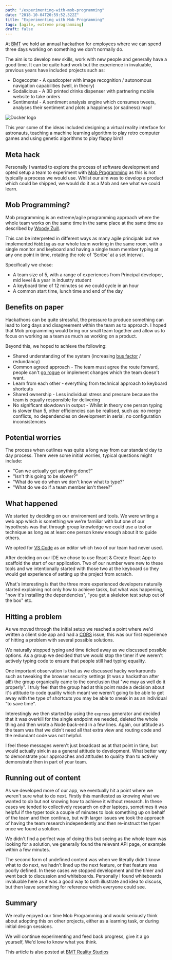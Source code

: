 ```yaml
---
path: "/experimenting-with-mob-programming"
date: "2018-10-04T20:59:52.322Z"
title: "Experimenting with Mob Programming"
tags: [agile, extreme programming]
draft: false
---
```


At [BMT](https://www.bmt.org/) we hold an annual hackathon for employees where we can spend three days working on something we don't normally do.

The aim is to develop new skills, work with new people and generally have a good time. It can be quite hard work but the experience in invaluable, previous years have included projects such as:

- Dogecopter - A quadcopter with image recognition / autonomous navigation capabilities (well, in theory)
- Sodalicious - A 3D printed drinks dispenser with partnering mobile website to take orders
- Sentimental - A sentiment analysis engine which consumes tweets, analyses their sentiment and plots a happiness (or sadness) map!

![Docker logo](docker-logo.png)

This year some of the ideas included designing a virtual reality interface for astronauts, teaching a machine learning algorithm to play retro computer games and using genetic algorithms to play flappy bird!

## Meta hack

Personally I wanted to explore the process of software development and opted setup a team to experiment with [Mob Programming](https://en.wikipedia.org/wiki/Mob_programming) as this is not typically a process we would use. Whilst our aim was to develop a product which could be shipped, we would do it as a Mob and see what we could learn.

## Mob Programming?

Mob programming is an extreme/agile programming approach where the whole team works on the same time in the same place at the same time as described by [Woody Zuill](https://www.youtube.com/watch?v=SHOVVnRB4h0).

This can be interpreted in different ways as many agile principals but we implemented `Mobbing` as our whole team working in the same room, with a single monitor and keyboard and having a single team member typing at any one point in time, rotating the role of 'Scribe' at a set interval.

Specifically we chose:

- A team size of 5, with a range of experiences from Principal developer, mid level & a year in industry student
- A keyboard time of 12 minutes so we could cycle in an hour
- A common start time, lunch time and end of the day

## Benefits on paper

Hackathons can be quite stressful, the pressure to produce something can lead to long days and disagreement within the team as to approach. I hoped that Mob programming would bring our small team together and allow us to focus on working as a team as much as working on a product.

Beyond this, we hoped to achieve the following:

- Shared understanding of the system (increasing [bus factor](https://en.wikipedia.org/wiki/Bus_factor) / redundancy)
- Common agreed approach - The team must agree the route forward, people can't [go rogue](https://www.merriam-webster.com/words-at-play/were-going-rogue) or implement changes which the team doesn't want.
- Learn from each other - everything from technical approach to keyboard shortcuts
- Shared ownership - Less individual stress and pressure because the team is equally responsible for delivering
- No significant slowdown in output - Whilst in theory one person typing is slower than 5, other efficiencies can be realised, such as: no merge conflicts, no dependencies on development in serial, no configuration inconsistencies

## Potential worries

The process when outlines was quite a long way from our standard day to day process. There were some initial worries, typical questions might include:

- "Can we actually get anything done?"
- "Isn't this going to be slower?"
- "What do we do when we don't know what to type?"
- "What do we do if a team member isn't there?"

## What happened

We started by deciding on our environment and tools. We were writing a web app which is something we we're familiar with but one of our hypothesis was that through group knowledge we could use a tool or technique as long as at least one person knew enough about it to guide others.

We opted for [VS Code](https://code.visualstudio.com/) as an editor which two of our team had never used.

After deciding on our IDE we chose to use React & Create React App to scaffold the start of our application. Two of our number were new to these tools and we intentionally started with those two at the keyboard so they would get experience of setting up the project from scratch.

What's interesting is that the three more experienced developers naturally started explaining not only how to achieve tasks, but what was happening, "now it's installing the dependencies", "you get a skeleton test setup out of the box" etc.

## Hitting a problem

As we moved through the initial setup we reached a point where we'd written a client side app and had a [CORS](https://developer.mozilla.org/en-US/docs/Web/HTTP/CORS) issue, this was our first experience of hitting a problem with several possible solutions.

We naturally stopped typing and time ticked away as we discussed possible options. As a group we decided that we would stop the timer if we weren't actively typing code to ensure that people still had typing equality.

One important observation is that as we discussed hacky workarounds such as tweaking the browser security settings (it was a hackathon after all!) the group organically came to the conclusion that "we may as well do it properly". I truly feel that the group had at this point made a decision about it's attitude to code quality which meant we weren't going to be able to get away with the type of shortcuts you may be able to sneak in as an individual "to save time".

Interestingly we then started by using the `express` generator and decided that it was overkill for the single endpoint we needed, deleted the whole thing and then wrote a Node back-end in a few lines. Again, our attitude as the team was that we didn't need all that extra view and routing code and the redundant code was not helpful.

I feel these messages weren't just broadcast as at that point in time, but would actually sink in as a general attitude to development. What better way to demonstrate your approaches and attitudes to quality than to actively demonstrate then in part of your team.

## Running out of content

As we developed more of our app, we eventually hit a point where we weren't sure what to do next. Firstly this manifested as knowing what we wanted to *do* but not knowing how to achieve it without research. In these cases we tended to collectively research on other laptops, sometimes it was helpful if the typer took a couple of minutes to look something up on behalf of the team and then continue, but with larger issues we took the approach of having the team research independently and then re-instruct the typer once we found a solution.

We didn't find a perfect way of doing this but seeing as the whole team was looking for a solution, we generally found the relevant API page, or example within a few minutes.

The second form of undefined content was when we literally didn't know what to do next, we hadn't lined up the next feature, or that feature was poorly defined. In these cases we stopped development and the timer and went back to discussion and whiteboards.
Personally I found whiteboards invaluable here as it was a good way to both illustrate and idea to discuss, but then leave something for reference which everyone could see.

## Summary

We really enjoyed our time Mob Programming and would seriously think about adopting this on other projects, either as a learning task, or during initial design sessions.

We will continue experimenting and feed back progress, give it a go yourself, We'd love to know what you think.

This article is also posted at [BMT Reality Studios](https://www.bmtrealitystudios.com/experimenting-with-mob-programming/)




